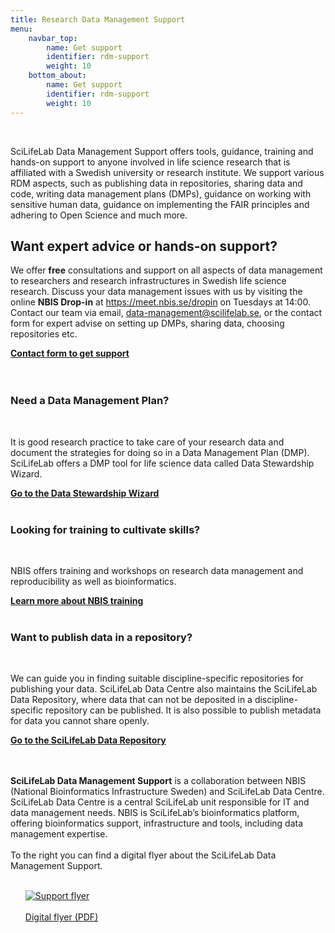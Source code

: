 ```yaml
---
title: Research Data Management Support
menu:
    navbar_top:
        name: Get support
        identifier: rdm-support
        weight: 10
    bottom_about:
        name: Get support
        identifier: rdm-support
        weight: 10
---
```

&nbsp;


SciLifeLab Data Management Support offers tools, guidance, training and hands-on support to anyone involved in life science research that is affiliated with a Swedish university or research institute.
We support various RDM aspects, such as publishing data in repositories, sharing data and code, writing data management plans (DMPs), guidance on working with sensitive human data, guidance on implementing the FAIR principles and adhering to Open Science and much more.

<h2>Want expert advice or hands-on support?</h2>
<p class="card-text">We offer <b>free</b> consultations and support on all aspects of data management to researchers and research infrastructures in Swedish life science research. Discuss your data management issues with us by visiting the online <b>NBIS Drop-in</b> at <a href = "https://meet.nbis.se/dropin">https://meet.nbis.se/dropin</a> on Tuesdays at 14:00. Contact our team via email, <a href = "mailto:data-management@scilifelab.se">data-management@scilifelab.se</a>, or the contact form for expert advise on setting up DMPs, sharing data, choosing repositories etc.</p>
<a href="/contact/"><b>Contact form to get support <i class="bi bi-arrow-right-square-fill"></i></b></a>
<br><br><br>


<div class="row cards pt-5 pb-5 p-4 rounded cont-links text-black d-flex">
  <h3><b>Need a Data Management Plan?</b></h3><br>
  <p class="card-text">It is good research practice to take care of your research data and document the
  strategies for doing so in a Data Management Plan (DMP). SciLifeLab offers a DMP tool for life science data called Data Stewardship Wizard.
  <br></p>
  <a href="https://dsw.scilifelab.se"><b>Go to the Data Stewardship Wizard <i class="bi bi-arrow-right-square-fill"></i></b></a>
  <br/><br/>

  <h3><b>Looking for training to cultivate skills?</b></h3><br>
  <p class="card-text">NBIS offers training and workshops on research data management and reproducibility as well as bioinformatics.
  <br></p>
  <a href="https://nbis.se/training"><b>Learn more about NBIS training <i class="bi bi-arrow-right-square-fill"></i></b></a>
  <br/><br/>

  <h3><b>Want to publish data in a repository?</b></h3><br>
  <p class="card-text">We can guide you in finding suitable discipline-specific repositories for publishing
  your data. SciLifeLab Data Centre also maintains the SciLifeLab Data Repository, where data that can not be deposited in a discipline-specific repository can be published. It is also possible to publish metadata for data you cannot share openly.<br></p>
  <a href="https://figshare.scilifelab.se"><b>Go to the SciLifeLab Data Repository <i class="bi bi-arrow-right-square-fill"></i></b></a>
</div>
<br><br>
<div class="row mt-2">
<div class="col-md-6">

**SciLifeLab Data Management Support** is a collaboration between NBIS (National Bioinformatics Infrastructure Sweden) and SciLifeLab Data Centre. SciLifeLab Data Centre is a central SciLifeLab unit responsible for IT and data management needs. NBIS is SciLifeLab’s bioinformatics platform, offering bioinformatics support, infrastructure and tools, including data management expertise.
<br><br>
To the right you can find a digital flyer about the SciLifeLab Data Management Support. <br><br>

</div>
  <div class="col-md-2 offset-md-1">
    <div class="card-body p-2 pb-0">
    <ul><a href="/files/SciLifeLab_Data_Management_Support_flyer_2023-09-01.pdf"><img src="/img/SciLifeLab_Data_Management_Support_flyer_2003-09-01-page-001.jpg" alt="Support flyer" class="img-fluid"><br><br>Digital flyer (PDF)</a>
    <br></ul>
    </div>
  </div>
</div>
